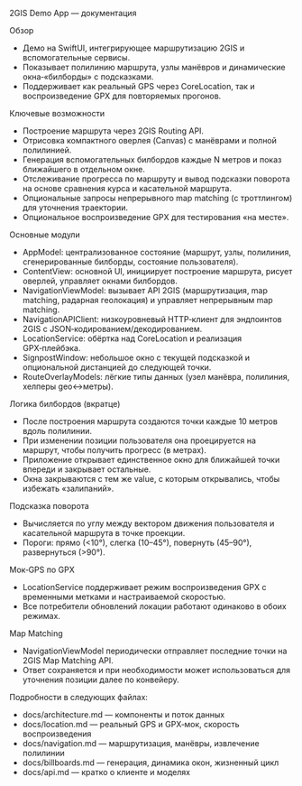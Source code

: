 2GIS Demo App — документация

Обзор
- Демо на SwiftUI, интегрирующее маршрутизацию 2GIS и вспомогательные сервисы.
- Показывает полилинию маршрута, узлы манёвров и динамические окна‑«билборды» с подсказками.
- Поддерживает как реальный GPS через CoreLocation, так и воспроизведение GPX для повторяемых прогонов.

Ключевые возможности
- Построение маршрута через 2GIS Routing API.
- Отрисовка компактного оверлея (Canvas) с манёврами и полной полилинией.
- Генерация вспомогательных билбордов каждые N метров и показ ближайшего в отдельном окне.
- Отслеживание прогресса по маршруту и вывод подсказки поворота на основе сравнения курса и касательной маршрута.
- Опциональные запросы непрерывного map matching (с троттлингом) для уточнения траектории.
- Опциональное воспроизведение GPX для тестирования «на месте».

Основные модули
- AppModel: централизованное состояние (маршрут, узлы, полилиния, сгенерированные билборды, состояние пользователя).
- ContentView: основной UI, инициирует построение маршрута, рисует оверлей, управляет окнами билбордов.
- NavigationViewModel: вызывает API 2GIS (маршрутизация, map matching, радарная геолокация) и управляет непрерывным map matching.
- NavigationAPIClient: низкоуровневый HTTP‑клиент для эндпоинтов 2GIS с JSON‑кодированием/декодированием.
- LocationService: обёртка над CoreLocation и реализация GPX‑плейбэка.
- SignpostWindow: небольшое окно с текущей подсказкой и опциональной дистанцией до следующей точки.
- RouteOverlayModels: лёгкие типы данных (узел манёвра, полилиния, хелперы geo↔︎метры).

Логика билбордов (вкратце)
- После построения маршрута создаются точки каждые 10 метров вдоль полилинии.
- При изменении позиции пользователя она проецируется на маршрут, чтобы получить прогресс (в метрах).
- Приложение открывает единственное окно для ближайшей точки впереди и закрывает остальные.
- Окна закрываются с тем же value, с которым открывались, чтобы избежать «залипаний».

Подсказка поворота
- Вычисляется по углу между вектором движения пользователя и касательной маршрута в точке проекции.
- Пороги: прямо (<10°), слегка (10–45°), повернуть (45–90°), развернуться (>90°).

Мок‑GPS по GPX
- LocationService поддерживает режим воспроизведения GPX с временными метками и настраиваемой скоростью.
- Все потребители обновлений локации работают одинаково в обоих режимах.

Map Matching
- NavigationViewModel периодически отправляет последние точки на 2GIS Map Matching API.
- Ответ сохраняется и при необходимости может использоваться для уточнения позиции далее по конвейеру.

Подробности в следующих файлах:
- docs/architecture.md — компоненты и поток данных
- docs/location.md — реальный GPS и GPX‑мок, скорость воспроизведения
- docs/navigation.md — маршрутизация, манёвры, извлечение полилинии
- docs/billboards.md — генерация, динамика окон, жизненный цикл
- docs/api.md — кратко о клиенте и моделях
